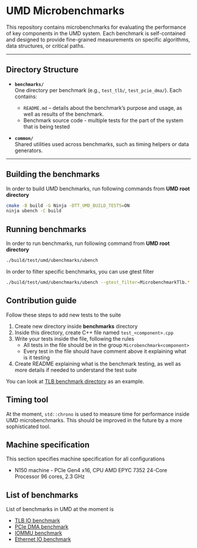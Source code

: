 # UMD Microbenchmarks

This repository contains microbenchmarks for evaluating the performance of key components in the UMD system. Each benchmark is self-contained and designed to provide fine-grained measurements on specific algorithms, data structures, or critical paths.

---

## Directory Structure

- **`benchmarks/`**  
  One directory per benchmark (e.g., `test_tlb/`, `test_pcie_dma/`). Each contains:
  - `README.md` – details about the benchmark’s purpose and usage, as well as results of the benchmark.
  - Benchmark source code - multiple tests for the part of the system that is being tested

- **`common/`**  
  Shared utilities used across benchmarks, such as timing helpers or data generators.

---

## Building the benchmarks

In order to build UMD benchmarks, run following commands from **UMD root directory**

```bash
cmake -B build -G Ninja -DTT_UMD_BUILD_TESTS=ON
ninja ubench -C build
```

## Running benchmarks

In order to run benchmarks, run following command from **UMD root directory**

```bash
./build/test/umd/ubenchmarks/ubench
```

In order to filter specific benchmarks, you can use gtest filter

```bash
./build/test/umd/ubenchmarks/ubench --gtest_filter=MicrobenchmarkTlb.*
```

## Contribution guide

Follow these steps to add new tests to the suite

1. Create new directory inside **benchmarks** directory
2. Inside this directory, create C++ file named ```test_<component>.cpp```
3. Write your tests inside the file, following the rules
    - All tests in the file should be in the group ```Microbenchmark<component>```
    - Every test in the file should have comment above it explaining what is it testing
4. Create README explaining what is the benchmark testing, as well as more details if needed to understand the test suite

You can look at [TLB benchmark directory](./benchmarks/tlb/) as an example.

## Timing tool

At the moment, ```std::chrono``` is used to measure time for performance inside UMD microbenchmarks. This should be improved in the future by a more sophisticated tool.

## Machine specification

This section specifies machine specification for all configurations

- N150 machine - PCIe Gen4 x16, CPU AMD EPYC 7352 24-Core Processor 96 cores, 2.3 GHz

## List of benchmarks

List of benchmarks in UMD at the moment is

- [TLB IO benchmark](benchmarks/tlb/README.md)
- [PCIe DMA benchmark](benchmarks/pcie_dma/README.md)
- [IOMMU benchmark](benchmarks/iommu/README.md)
- [Ethernet IO benchmark](benchmarks/ethernet_io/README.md)
